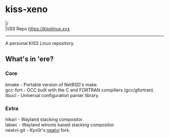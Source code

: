 # kiss-xeno
|/  
|\ISS Repo                                                 https://kisslinux.xyz
________________________________________________________________________________

A personal KISS Linux repository.

## What's in 'ere?

### Core
bmake - Portable version of NetBSD's make.\
gcc-fort - GCC built with the C and FORTRAN compiliers (gcc/gfortran).\
libucl - Universal configuration parser library.

### Extra
hikari - Wayland stacking compositor.\
labwc - Wayland wlroots based stacking compositor.\
neatvi-git - Kyx0r's [neatvi](https://github.com/kyx0r/neatvi) fork.
